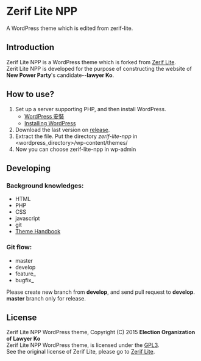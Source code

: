 # Zerif Lite NPP
A WordPress theme which is edited from zerif-lite.
## Introduction
Zerif Lite NPP is a WordPress theme which is forked from [Zerif Lite](https://github.com/Codeinwp/zerif-lite).  
Zerit Lite NPP is developed for the purpose of constructing the website of **New Power Party**'s candidate--**lawyer Ko**.

## How to use?
1. Set up a server supporting PHP, and then install WordPress.  
   - [WordPress 安裝](https://tw.wordpress.org/install/)
   - [Installing WordPress](https://codex.wordpress.org/Installing_WordPress)  
2.  Download the last version on [release](https://github.com/hong19/zerif-lite-npp/releases).
3.  Extract the file.    Put the directory *zerif-lite-npp* in <wordpress_directory>/wp-content/themes/
4. Now you can choose zerif-lite-npp in wp-admin

## Developing
### Background knowledges:
- HTML
- PHP
- CSS
- javascript
- git
- [Theme Handbook](https://developer.wordpress.org/themes/getting-started/)

### Git flow:
- master
- develop
- feature_<awesome feature>
- bugfix_<bug>

Please create new branch from **develop**, and send pull request to **develop**. **master** branch only for release.


## License
Zerif Lite NPP WordPress theme, Copyright (C) 2015 **Election Organization of Lawyer Ko**  
Zerif Lite NPP WordPress theme, is licensed under the [GPL3](http://www.gnu.org/licenses/gpl-3.0.en.html).  
See the original license of Zerif Lite, please go to [Zerif Lite](https://github.com/Codeinwp/zerif-lite). 

